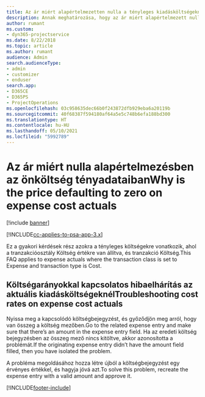 ```yaml
---
title: Az ár miért alapértelmezetten nulla a tényleges kiadásköltségeknél?
description: Annak meghatározása, hogy az ár miért alapértelmezett nulla a tényleges a tényleges kiadásköltségeknél
author: rumant
ms.custom:
- dyn365-projectservice
ms.date: 8/22/2018
ms.topic: article
ms.author: rumant
audience: Admin
search.audienceType:
- admin
- customizer
- enduser
search.app:
- D365CE
- D365PS
- ProjectOperations
ms.openlocfilehash: 03c958635dec66b0f243872dfb929eba6a20119b
ms.sourcegitcommit: 40f68387f594180af64a5e5c748b6efa188bd300
ms.translationtype: HT
ms.contentlocale: hu-HU
ms.lasthandoff: 05/10/2021
ms.locfileid: "5992789"
---
```

# <a name="why-is-the-price-defaulting-to-zero-on-expense-cost-actuals"></a><span data-ttu-id="721cb-103">Az ár miért nulla alapértelmezésben az önköltség tényadataiban</span><span class="sxs-lookup"><span data-stu-id="721cb-103">Why is the price defaulting to zero on expense cost actuals</span></span>

[!include [banner](../includes/psa-now-project-operations.md)]

[!INCLUDE[cc-applies-to-psa-app-3.x](../includes/cc-applies-to-psa-app-3x.md)]

<span data-ttu-id="721cb-104">Ez a gyakori kérdések rész azokra a tényleges költségekre vonatkozik, ahol a tranzakcióosztály Költség értékre van állítva, és tranzakció Költség.</span><span class="sxs-lookup"><span data-stu-id="721cb-104">This FAQ applies to expense actuals where the transaction class is set to Expense and transaction type is Cost.</span></span>

## <a name="troubleshooting-cost-rates-on-expense-cost-actuals"></a><span data-ttu-id="721cb-105">Költségarányokkal kapcsolatos hibaelhárítás az aktuális kiadásköltségeknél</span><span class="sxs-lookup"><span data-stu-id="721cb-105">Troubleshooting cost rates on expense cost actuals</span></span>

<span data-ttu-id="721cb-106">Nyissa meg a kapcsolódó költségbejegyzést, és győződjön meg arról, hogy van összeg a költség mezőben.</span><span class="sxs-lookup"><span data-stu-id="721cb-106">Go to the related expense entry and make sure that there’s an amount in the expense entry field.</span></span> <span data-ttu-id="721cb-107">Ha az eredeti költség bejegyzésben az összeg mező nincs kitöltve, akkor azonosította a problémát.</span><span class="sxs-lookup"><span data-stu-id="721cb-107">If the originating expense entry didn’t have the amount field filled, then you have isolated the problem.</span></span>
 
<span data-ttu-id="721cb-108">A probléma megoldásához hozza létre újból a költségbejegyzést egy érvényes értékkel, és hagyja jóvá azt.</span><span class="sxs-lookup"><span data-stu-id="721cb-108">To solve this problem, recreate the expense entry with a valid amount and approve it.</span></span>


[!INCLUDE[footer-include](../includes/footer-banner.md)]
